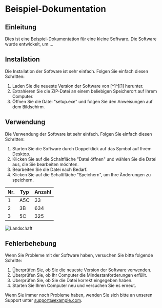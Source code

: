 # Beispiel-Dokumentation

## Einleitung

Dies ist eine Beispiel-Dokumentation für eine kleine Software. Die Software wurde entwickelt, um ...

## Installation

Die Installation der Software ist sehr einfach. Folgen Sie einfach diesen Schritten:

1. Laden Sie die neueste Version der Software von [^1^][1] herunter.
2. Extrahieren Sie die ZIP-Datei an einem beliebigen Speicherort auf Ihrem Computer.
3. Öffnen Sie die Datei "setup.exe" und folgen Sie den Anweisungen auf dem Bildschirm.

## Verwendung

Die Verwendung der Software ist sehr einfach. Folgen Sie einfach diesen Schritten:

1. Starten Sie die Software durch Doppelklick auf das Symbol auf Ihrem Desktop.
2. Klicken Sie auf die Schaltfläche "Datei öffnen" und wählen Sie die Datei aus, die Sie bearbeiten möchten.
3. Bearbeiten Sie die Datei nach Bedarf.
4. Klicken Sie auf die Schaltfläche "Speichern", um Ihre Änderungen zu speichern.

| Nr. | Typ | Anzahl |
|----------|----------|----------|
| 1 | A5C   | 33   |
| 2 | 3B   | 634   |
| 3 | 5C | 325


![Landschaft](https://cdn.dribbble.com/users/31864/screenshots/3666062/free_logos_dribbble_ph.jpg?resize=800x600&vertical=center)


## Fehlerbehebung

Wenn Sie Probleme mit der Software haben, versuchen Sie bitte folgende Schritte:

1. Überprüfen Sie, ob Sie die neueste Version der Software verwenden.
2. Überprüfen Sie, ob Ihr Computer die Mindestanforderungen erfüllt.
3. Überprüfen Sie, ob Sie die Datei korrekt eingegeben haben.
4. Starten Sie Ihren Computer neu und versuchen Sie es erneut.

Wenn Sie immer noch Probleme haben, wenden Sie sich bitte an unseren Support unter [support@example.com](https://webdesign.tutsplus.com/de/schnelle-und-einfache-dokumentation-mit-markdown--webdesign-8163a).

